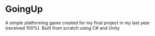 # GoingUp
A simple platforming game created for my final project in my last year (received 100%). Built from scratch using C# and Unity

